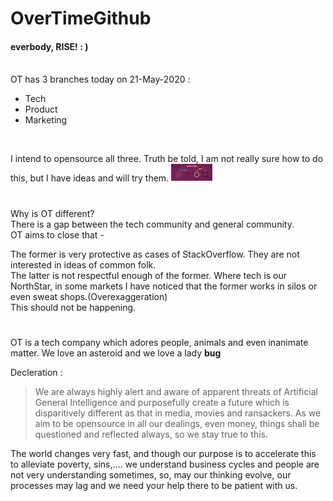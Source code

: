 # OverTimeGithub
#### everbody, **RISE!** : )
<br>OT has 3 branches today on 21-May-2020 :
<br>
 - Tech
 - Product
 - Marketing
<br>

I intend to opensource all three. Truth be told, I am not really sure
how to do this, but I have ideas and will try them.
![Image of OpenSourcing](https://raw.githubusercontent.com/ironbunny-ib/OverTimeGithub/master/Opensourcing.png)
#

Why is OT different?<br>
There is a gap between the tech community and general community.<br>
OT aims to close that - <br>

The former is very protective as cases of StackOverflow. They are not interested in ideas of common folk.<br>
The latter is not respectful enough of the former. Where tech is our NorthStar, 
in some markets I have noticed that the former works in silos or even sweat shops.(Overexaggeration)<br>
This should not be happening.<br>

#

OT is a tech company which adores people, animals and even inanimate matter. We love an asteroid and we love a lady **bug**<br>

Decleration : 
> We are always highly alert and aware of apparent threats of Artificial General Intelligence and purposefully create a future which is disparitively different as that in media, movies and ransackers. As we aim to be opensource in all our dealings, even money, things shall be questioned and reflected always, so we stay true to this.

The world changes very fast, and though our purpose is to accelerate this to alleviate poverty, sins,.... we understand business cycles and people
are not very understanding sometimes, so, may our thinking evolve, our processes may lag and we need your help there to be patient with us.
